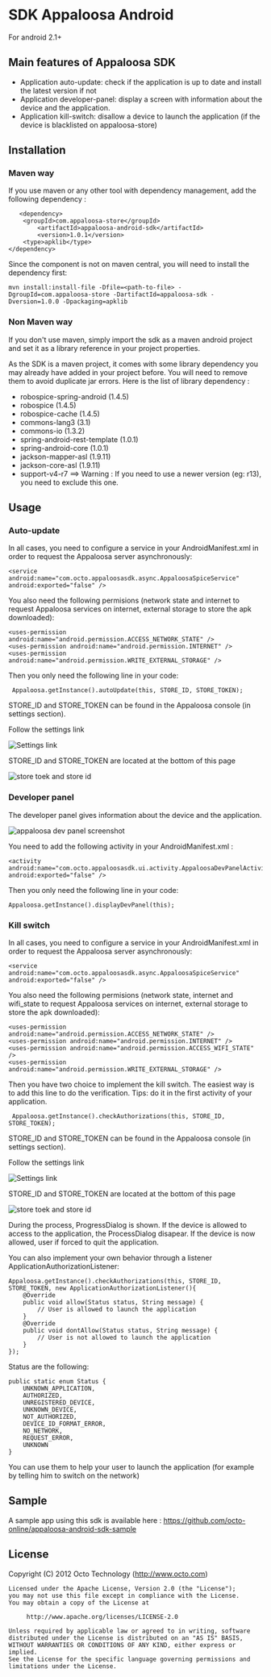 SDK Appaloosa Android
=====================

For android 2.1+

Main features of Appaloosa SDK
------------------------------

* Application auto-update: check if the application is up to date and install the latest version if not
* Application developer-panel: display a screen with information about the device and the application.
* Application kill-switch: disallow a device to launch the application (if the device is blacklisted on appaloosa-store)

Installation
------------

### Maven way

If you use maven or any other tool with dependency management, add the following dependency :

       <dependency>
		<groupId>com.appaloosa-store</groupId>
	        <artifactId>appaloosa-android-sdk</artifactId>
	        <version>1.0.1</version>
		<type>apklib</type>
	</dependency>

Since the component is not on maven central, you will need to install the dependency first:

    mvn install:install-file -Dfile=<path-to-file> -DgroupId=com.appaloosa-store -DartifactId=appaloosa-sdk -Dversion=1.0.0 -Dpackaging=apklib

### Non Maven way

If you don't use maven, simply import the sdk as a maven android project and set it as a library reference in your project properties.

As the SDK is a maven project, it comes with some library dependency you may already have added in your project before. You will need to remove them to avoid duplicate jar errors.
Here is the list of library dependency :
 - robospice-spring-android (1.4.5)
 - robospice (1.4.5)
 - robospice-cache (1.4.5)
 - commons-lang3 (3.1)
 - commons-io (1.3.2)
 - spring-android-rest-template (1.0.1)
 - spring-android-core (1.0.1)
 - jackson-mapper-asl (1.9.11)
 - jackson-core-asl (1.9.11)
 - support-v4-r7 ==> Warning : If you need to use a newer version (eg: r13), you need to exclude this one.

Usage
-----

### Auto-update

In all cases, you need to configure a service in your AndroidManifest.xml in order to request the Appaloosa server asynchronously:

    <service android:name="com.octo.appaloosasdk.async.AppaloosaSpiceService" android:exported="false" />

You also need the following permisions (network state and internet to request Appaloosa services on internet, external storage to store the apk downloaded):

    <uses-permission android:name="android.permission.ACCESS_NETWORK_STATE" />
    <uses-permission android:name="android.permission.INTERNET" />
    <uses-permission android:name="android.permission.WRITE_EXTERNAL_STORAGE" />

Then you only need the following line in your code:

     Appaloosa.getInstance().autoUpdate(this, STORE_ID, STORE_TOKEN);
     
STORE_ID and STORE_TOKEN can be found in the Appaloosa console (in settings section).

Follow the settings link

![Settings link](https://raw.github.com/octo-online/appaloosa-android-sdk/master/images/appaloosa-store-settings-link.png)

STORE_ID and STORE_TOKEN are located at the bottom of this page

![store toek and store id](https://raw.github.com/octo-online/appaloosa-android-sdk/master/images/appaloosa-store-token-and-id.png)

### Developer panel

The developer panel gives information about the device and the application.

![appaloosa dev panel screenshot](https://raw.github.com/octo-online/appaloosa-android-sdk/dev-panel/images/appaloosa-dev-panel-1.png)

You need to add the following activity in your AndroidManifest.xml :

    <activity android:name="com.octo.appaloosasdk.ui.activity.AppaloosaDevPanelActivity" android:exported="false" />

Then you only need the following line in your code:

    Appaloosa.getInstance().displayDevPanel(this); 

### Kill switch

In all cases, you need to configure a service in your AndroidManifest.xml in order to request the Appaloosa server asynchronously:

    <service android:name="com.octo.appaloosasdk.async.AppaloosaSpiceService" android:exported="false" />

You also need the following permisions (network state, internet and wifi_state to request Appaloosa services on internet, external storage to store the apk downloaded):

    <uses-permission android:name="android.permission.ACCESS_NETWORK_STATE" />
    <uses-permission android:name="android.permission.INTERNET" />
    <uses-permission android:name="android.permission.ACCESS_WIFI_STATE" />
    <uses-permission android:name="android.permission.WRITE_EXTERNAL_STORAGE" />

Then you have two choice to implement the kill switch.
The easiest way is to add this line to do the verification. Tips: do it in the first activity of your application.

     Appaloosa.getInstance().checkAuthorizations(this, STORE_ID, STORE_TOKEN);
     
STORE_ID and STORE_TOKEN can be found in the Appaloosa console (in settings section).

Follow the settings link

![Settings link](https://raw.github.com/octo-online/appaloosa-android-sdk/master/images/appaloosa-store-settings-link.png)

STORE_ID and STORE_TOKEN are located at the bottom of this page

![store toek and store id](https://raw.github.com/octo-online/appaloosa-android-sdk/master/images/appaloosa-store-token-and-id.png)

During the process, ProgressDialog is shown. 
If the device is allowed to access to the application, the ProcessDialog disapear.
If the device is now allowed, user if forced to quit the application.

You can also implement your own behavior through a listener ApplicationAuthorizationListener:
	
	Appaloosa.getInstance().checkAuthorizations(this, STORE_ID, STORE_TOKEN, new ApplicationAuthorizationListener(){
		@Override
		public void allow(Status status, String message) {
			// User is allowed to launch the application
		}
		@Override
		public void dontAllow(Status status, String message) {
			// User is not allowed to launch the application
		}
	});

Status are the following: 
	
	public static enum Status {
		UNKNOWN_APPLICATION, 
		AUTHORIZED, 
		UNREGISTERED_DEVICE, 
		UNKNOWN_DEVICE, 
		NOT_AUTHORIZED, 
		DEVICE_ID_FORMAT_ERROR, 
		NO_NETWORK, 
		REQUEST_ERROR, 
		UNKNOWN
	}

You can use them to help your user to launch the application (for example by telling him to switch on the network)

Sample
------

A sample app using this sdk is available here : https://github.com/octo-online/appaloosa-android-sdk-sample

License
-------

  Copyright (C) 2012 Octo Technology (http://www.octo.com)
  
	Licensed under the Apache License, Version 2.0 (the "License");
	you may not use this file except in compliance with the License.
	You may obtain a copy of the License at
	
	     http://www.apache.org/licenses/LICENSE-2.0
	
	Unless required by applicable law or agreed to in writing, software
	distributed under the License is distributed on an "AS IS" BASIS,
	WITHOUT WARRANTIES OR CONDITIONS OF ANY KIND, either express or implied.
	See the License for the specific language governing permissions and
	limitations under the License.
